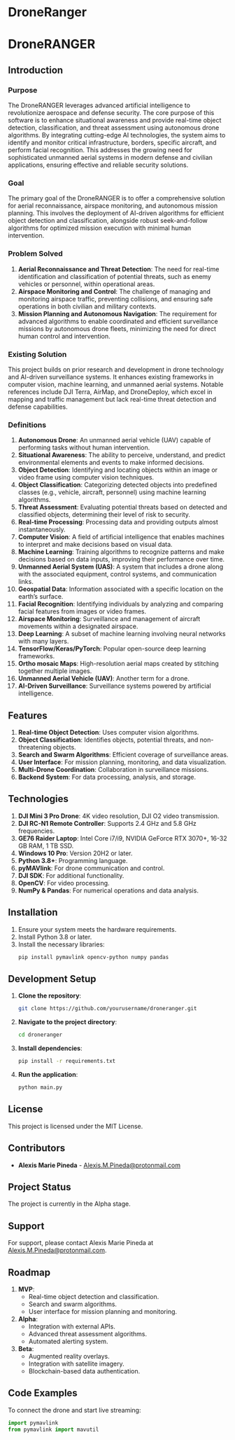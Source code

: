 # DroneRanger
# DroneRANGER

## Introduction

### Purpose
The DroneRANGER leverages advanced artificial intelligence to revolutionize aerospace and defense security. The core purpose of this software is to enhance situational awareness and provide real-time object detection, classification, and threat assessment using autonomous drone algorithms. By integrating cutting-edge AI technologies, the system aims to identify and monitor critical infrastructure, borders, specific aircraft, and perform facial recognition. This addresses the growing need for sophisticated unmanned aerial systems in modern defense and civilian applications, ensuring effective and reliable security solutions.

### Goal
The primary goal of the DroneRANGER is to offer a comprehensive solution for aerial reconnaissance, airspace monitoring, and autonomous mission planning. This involves the deployment of AI-driven algorithms for efficient object detection and classification, alongside robust seek-and-follow algorithms for optimized mission execution with minimal human intervention.

### Problem Solved
1. **Aerial Reconnaissance and Threat Detection**: The need for real-time identification and classification of potential threats, such as enemy vehicles or personnel, within operational areas.
2. **Airspace Monitoring and Control**: The challenge of managing and monitoring airspace traffic, preventing collisions, and ensuring safe operations in both civilian and military contexts.
3. **Mission Planning and Autonomous Navigation**: The requirement for advanced algorithms to enable coordinated and efficient surveillance missions by autonomous drone fleets, minimizing the need for direct human control and intervention.

### Existing Solution
This project builds on prior research and development in drone technology and AI-driven surveillance systems. It enhances existing frameworks in computer vision, machine learning, and unmanned aerial systems. Notable references include DJI Terra, AirMap, and DroneDeploy, which excel in mapping and traffic management but lack real-time threat detection and defense capabilities.

### Definitions
1. **Autonomous Drone**: An unmanned aerial vehicle (UAV) capable of performing tasks without human intervention.
2. **Situational Awareness**: The ability to perceive, understand, and predict environmental elements and events to make informed decisions.
3. **Object Detection**: Identifying and locating objects within an image or video frame using computer vision techniques.
4. **Object Classification**: Categorizing detected objects into predefined classes (e.g., vehicle, aircraft, personnel) using machine learning algorithms.
5. **Threat Assessment**: Evaluating potential threats based on detected and classified objects, determining their level of risk to security.
6. **Real-time Processing**: Processing data and providing outputs almost instantaneously.
7. **Computer Vision**: A field of artificial intelligence that enables machines to interpret and make decisions based on visual data.
8. **Machine Learning**: Training algorithms to recognize patterns and make decisions based on data inputs, improving their performance over time.
9. **Unmanned Aerial System (UAS)**: A system that includes a drone along with the associated equipment, control systems, and communication links.
10. **Geospatial Data**: Information associated with a specific location on the earth’s surface.
11. **Facial Recognition**: Identifying individuals by analyzing and comparing facial features from images or video frames.
12. **Airspace Monitoring**: Surveillance and management of aircraft movements within a designated airspace.
13. **Deep Learning**: A subset of machine learning involving neural networks with many layers.
14. **TensorFlow/Keras/PyTorch**: Popular open-source deep learning frameworks.
15. **Ortho mosaic Maps**: High-resolution aerial maps created by stitching together multiple images.
16. **Unmanned Aerial Vehicle (UAV)**: Another term for a drone.
17. **AI-Driven Surveillance**: Surveillance systems powered by artificial intelligence.

## Features
1. **Real-time Object Detection**: Uses computer vision algorithms.
2. **Object Classification**: Identifies objects, potential threats, and non-threatening objects.
3. **Search and Swarm Algorithms**: Efficient coverage of surveillance areas.
4. **User Interface**: For mission planning, monitoring, and data visualization.
5. **Multi-Drone Coordination**: Collaboration in surveillance missions.
6. **Backend System**: For data processing, analysis, and storage.

## Technologies
1. **DJI Mini 3 Pro Drone**: 4K video resolution, DJI O2 video transmission.
2. **DJI RC-N1 Remote Controller**: Supports 2.4 GHz and 5.8 GHz frequencies.
3. **GE76 Raider Laptop**: Intel Core i7/i9, NVIDIA GeForce RTX 3070+, 16-32 GB RAM, 1 TB SSD.
4. **Windows 10 Pro**: Version 20H2 or later.
5. **Python 3.8+**: Programming language.
6. **pyMAVlink**: For drone communication and control.
7. **DJI SDK**: For additional functionality.
8. **OpenCV**: For video processing.
9. **NumPy & Pandas**: For numerical operations and data analysis.

## Installation
1. Ensure your system meets the hardware requirements.
2. Install Python 3.8 or later.
3. Install the necessary libraries:
    ```sh
    pip install pymavlink opencv-python numpy pandas
    ```

## Development Setup
1. **Clone the repository**:
    ```sh
    git clone https://github.com/yourusername/droneranger.git
    ```
2. **Navigate to the project directory**:
    ```sh
    cd droneranger
    ```
3. **Install dependencies**:
    ```sh
    pip install -r requirements.txt
    ```
4. **Run the application**:
    ```sh
    python main.py
    ```

## License
This project is licensed under the MIT License.

## Contributors
- **Alexis Marie Pineda** - Alexis.M.Pineda@protonmail.com

## Project Status
The project is currently in the Alpha stage.

## Support
For support, please contact Alexis Marie Pineda at Alexis.M.Pineda@protonmail.com.

## Roadmap
1. **MVP**:
    - Real-time object detection and classification.
    - Search and swarm algorithms.
    - User interface for mission planning and monitoring.
2. **Alpha**:
    - Integration with external APIs.
    - Advanced threat assessment algorithms.
    - Automated alerting system.
3. **Beta**:
    - Augmented reality overlays.
    - Integration with satellite imagery.
    - Blockchain-based data authentication.

## Code Examples
To connect the drone and start live streaming:
```python
import pymavlink
from pymavlink import mavutil
